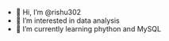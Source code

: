 - 👋 Hi, I’m @rishu302
- 👀 I’m interested in data analysis
- 🌱 I’m currently learning phython and MySQL
  

<!---
rishu302/rishu302 is a ✨ special ✨ repository because its `README.md` (this file) appears on your GitHub profile.
You can click the Preview link to take a look at your changes.
--->
